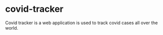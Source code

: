 # covid-tracker
Covid tracker is a web application is used to track covid cases all over the world.
